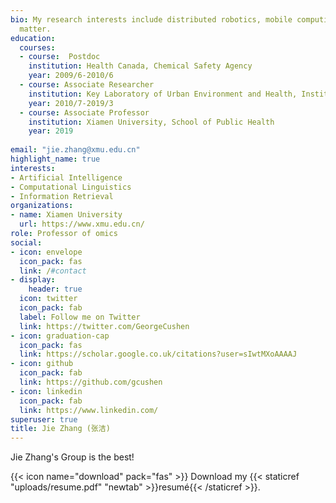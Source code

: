 ```yaml
---
bio: My research interests include distributed robotics, mobile computing and programmable
  matter.
education:
  courses:
  - course:  Postdoc
    institution: Health Canada, Chemical Safety Agency
    year: 2009/6-2010/6
  - course: Associate Researcher
    institution: Key Laboratory of Urban Environment and Health, Institute of Urban Environment, Chinese Academy of Sciences
    year: 2010/7-2019/3
  - course: Associate Professor
    institution: Xiamen University, School of Public Health
    year: 2019
  
email: "jie.zhang@xmu.edu.cn"
highlight_name: true
interests:
- Artificial Intelligence
- Computational Linguistics
- Information Retrieval
organizations:
- name: Xiamen University
  url: https://www.xmu.edu.cn/
role: Professor of omics
social:
- icon: envelope
  icon_pack: fas
  link: /#contact
- display:
    header: true
  icon: twitter
  icon_pack: fab
  label: Follow me on Twitter
  link: https://twitter.com/GeorgeCushen
- icon: graduation-cap
  icon_pack: fas
  link: https://scholar.google.co.uk/citations?user=sIwtMXoAAAAJ
- icon: github
  icon_pack: fab
  link: https://github.com/gcushen
- icon: linkedin
  icon_pack: fab
  link: https://www.linkedin.com/
superuser: true
title: Jie Zhang (张洁)
---
```


Jie Zhang's Group is the best!

{{< icon name="download" pack="fas" >}} Download my {{< staticref "uploads/resume.pdf" "newtab" >}}resumé{{< /staticref >}}.
